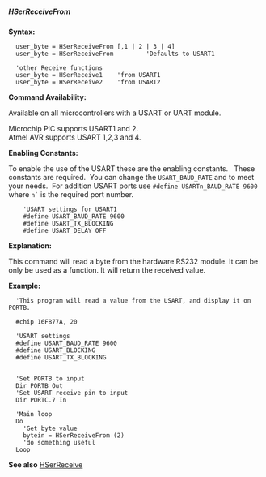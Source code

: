 <div class="section">

<div class="titlepage">

<div>

<div>

##### <span id="hserreceivefrom"></span>HSerReceiveFrom

</div>

</div>

</div>

<span class="strong">**Syntax:**</span>

``` screen
  user_byte = HSerReceiveFrom [,1 | 2 | 3 | 4]
  user_byte = HSerReceiveFrom         'Defaults to USART1

  'other Receive functions
  user_byte = HSerReceive1    'from USART1
  user_byte = HSerReceive2    'from USART2
```

<span class="strong">**Command Availability:**</span>

Available on all microcontrollers with a USART or UART module.  

Microchip PIC supports USART1 and 2.  
Atmel AVR supports USART 1,2,3 and 4.

<span class="strong">**Enabling Constants:**</span>

To enable the use of the USART these are the enabling constants.   These
constants are required.  You can change the `USART_BAUD_RATE` and to
meet your needs.  For addition USART ports use
`#define USARTn_BAUD_RATE 9600` where `` n` `` is the required port
number.

``` screen
    'USART settings for USART1
    #define USART_BAUD_RATE 9600
    #define USART_TX_BLOCKING
    #define USART_DELAY OFF
```

<span class="strong">**Explanation:**</span>

This command will read a byte from the hardware RS232 module. It can be
only be used as a function. It will return the received value.

<span class="strong">**Example:**</span>

``` screen
  'This program will read a value from the USART, and display it on PORTB.

  #chip 16F877A, 20

  'USART settings
  #define USART_BAUD_RATE 9600
  #define USART_BLOCKING
  #define USART_TX_BLOCKING


  'Set PORTB to input
  Dir PORTB Out
  'Set USART receive pin to input
  Dir PORTC.7 In

  'Main loop
  Do
    'Get byte value
    bytein = HSerReceiveFrom (2)
    'do something useful
  Loop
```

<span class="strong">**See also**</span>
<a href="hserreceive" class="link" title="HSerReceive">HSerReceive</a>

</div>
